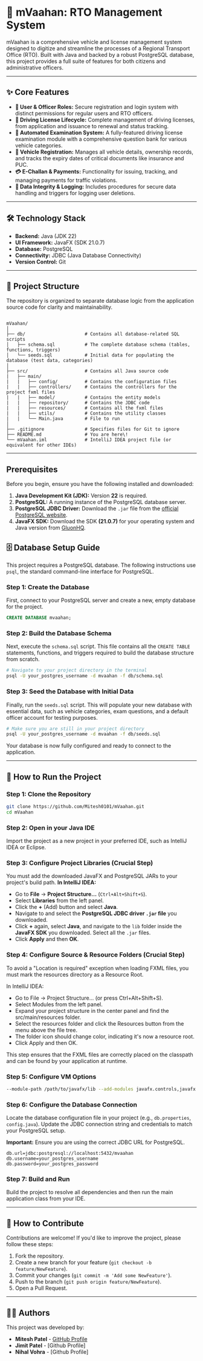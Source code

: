 # 🚗 mVaahan: RTO Management System

mVaahan is a comprehensive vehicle and license management system designed to digitize and streamline the processes of a Regional Transport Office (RTO). Built with Java and backed by a robust PostgreSQL database, this project provides a full suite of features for both citizens and administrative officers.

---

## ✨ Core Features

-   **👤 User & Officer Roles:** Secure registration and login system with distinct permissions for regular users and RTO officers.
-   **🪪 Driving License Lifecycle:** Complete management of driving licenses, from application and issuance to renewal and status tracking.
-   **📝 Automated Examination System:** A fully-featured driving license examination module with a comprehensive question bank for various vehicle categories.
-   **🚗 Vehicle Registration:** Manages all vehicle details, ownership records, and tracks the expiry dates of critical documents like insurance and PUC.
-   **💳 E-Challan & Payments:** Functionality for issuing, tracking, and managing payments for traffic violations.
-   **🔐 Data Integrity & Logging:** Includes procedures for secure data handling and triggers for logging user deletions.

---

## 🛠️ Technology Stack

-   **Backend:** Java (JDK 22)
-   **UI Framework:** JavaFX (SDK 21.0.7)
-   **Database:** PostgreSQL
-   **Connectivity:** JDBC (Java Database Connectivity)
-   **Version Control:** Git

---

## 📂 Project Structure

The repository is organized to separate database logic from the application source code for clarity and maintainability.

```

mVaahan/
│
├── db/                      # Contains all database-related SQL scripts
│   ├── schema.sql           # The complete database schema (tables, functions, triggers)
│   └── seeds.sql            # Initial data for populating the database (test data, categories)
│
├── src/                     # Contains all Java source code
|   ├── main/
|   |   ├── config/          # Contains the configuration files
|   |   ├── controllers/     # Contains the controllers for the project fxml files
|   |   ├── model/           # Contains the entity models
|   |   ├── repository/      # Contains the JDBC code
|   |   ├── resources/       # Contains all the fxml files
|   |   ├── utils/           # Contains the utility classes
|   |   └── Main.java        # File to run
│
├── .gitignore               # Specifies files for Git to ignore
├── README.md                # You are here\!
└── mVaahan.iml              # IntelliJ IDEA project file (or equivalent for other IDEs)

````

---

## Prerequisites

Before you begin, ensure you have the following installed and downloaded:

1.  **Java Development Kit (JDK):** Version **22** is required.
2.  **PostgreSQL:** A running instance of the PostgreSQL database server.
3.  **PostgreSQL JDBC Driver:** Download the `.jar` file from the [official PostgreSQL website](https://jdbc.postgresql.org/download/).
4.  **JavaFX SDK:** Download the SDK **(21.0.7)** for your operating system and Java version from [GluonHQ](https://gluonhq.com/products/javafx/).

## 🗄️ Database Setup Guide

This project requires a PostgreSQL database. The following instructions use `psql`, the standard command-line interface for PostgreSQL.

### Step 1: Create the Database

First, connect to your PostgreSQL server and create a new, empty database for the project.

```sql
CREATE DATABASE mvaahan;
````

### Step 2: Build the Database Schema

Next, execute the `schema.sql` script. This file contains all the `CREATE TABLE` statements, functions, and triggers required to build the database structure from scratch.

```sh
# Navigate to your project directory in the terminal
psql -U your_postgres_username -d mvaahan -f db/schema.sql
```

### Step 3: Seed the Database with Initial Data

Finally, run the `seeds.sql` script. This will populate your new database with essential data, such as vehicle categories, exam questions, and a default officer account for testing purposes.

```sh
# Make sure you are still in your project directory
psql -U your_postgres_username -d mvaahan -f db/seeds.sql
```

Your database is now fully configured and ready to connect to the application.

-----

## 🚀 How to Run the Project

### Step 1: Clone the Repository

```sh
git clone https://github.com/Mitesh0101/mVaahan.git
cd mVaahan
```

### Step 2: Open in your Java IDE
Import the project as a new project in your preferred IDE, such as IntelliJ IDEA or Eclipse.

### Step 3: Configure Project Libraries (Crucial Step)
You must add the downloaded JavaFX and PostgreSQL JARs to your project's build path.
**In IntelliJ IDEA:**
-   Go to **File** -> **Project Structure...** (`Ctrl+Alt+Shift+S`).
-   Select **Libraries** from the left panel.
-   Click the **+** (Add) button and select **Java**.
-   Navigate to and select the **PostgreSQL JDBC driver `.jar` file** you downloaded.
-   Click **+** again, select **Java**, and navigate to the `lib` folder inside the **JavaFX SDK** you downloaded. Select all the `.jar` files.
-   Click **Apply** and then **OK**.

### Step 4: Configure Source & Resource Folders (Crucial Step)
To avoid a "Location is required" exception when loading FXML files, you must mark the resources directory as a Resource Root.

In IntelliJ IDEA:
- Go to File -> Project Structure... (or press Ctrl+Alt+Shift+S).
- Select Modules from the left panel.
- Expand your project structure in the center panel and find the src/main/resources folder.
- Select the resources folder and click the Resources button from the menu above the file tree.
- The folder icon should change color, indicating it's now a resource root.
- Click Apply and then OK.

This step ensures that the FXML files are correctly placed on the classpath and can be found by your application at runtime.

### Step 5: Configure VM Options
```sh
--module-path /path/to/javafx/lib --add-modules javafx.controls,javafx.fxml
```

### Step 6: Configure the Database Connection
Locate the database configuration file in your project (e.g., `db.properties`, `config.java`). Update the JDBC connection string and credentials to match your PostgreSQL setup.

**Important:** Ensure you are using the correct JDBC URL for PostgreSQL.

```properties
db.url=jdbc:postgresql://localhost:5432/mvaahan
db.username=your_postgres_username
db.password=your_postgres_password
```

### Step 7: Build and Run
Build the project to resolve all dependencies and then run the main application class from your IDE.

-----

## 🤝 How to Contribute

Contributions are welcome\! If you'd like to improve the project, please follow these steps:

1.  Fork the repository.
2.  Create a new branch for your feature (`git checkout -b feature/NewFeature`).
3.  Commit your changes (`git commit -m 'Add some NewFeature'`).
4.  Push to the branch (`git push origin feature/NewFeature`).
5.  Open a Pull Request.

-----

## 👨‍💻 Authors

This project was developed by:

-   **Mitesh Patel** - [GitHub Profile](https://github.com/Mitesh0101)
-   **Jimit Patel** - [Github Profile]
-   **Nihal Vohra** - [Github Profile]
